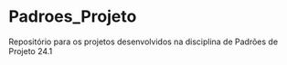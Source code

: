 # Padroes_Projeto
Repositório para os projetos desenvolvidos na disciplina de Padrões de Projeto 24.1
